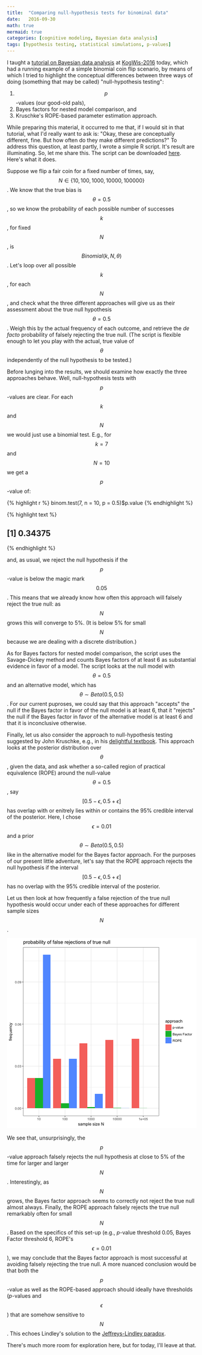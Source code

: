 ```yaml
---
title:  "Comparing null-hypothesis tests for binominal data"		
date:   2016-09-30 
math: true
mermaid: true
categories: [cognitive modeling, Bayesian data analysis]
tags: [hypothesis testing, statistical simulations, p-values]
---
```


I taught a [tutorial on Bayesian data analysis](http://michael-franke.github.io/KogWis2016_bda_tutorial/index.html) at [KogWis-2016](http://kogwis2016.spatial-cognition.de) today, which had a running example of a simple binomial coin flip scenario, by means of which I tried to highlight the conceptual differences between three ways of doing (something that may be called) "null-hypothesis testing":
 
1. $$p$$-values (our good-old pals),
2. Bayes factors for nested model comparison, and
3. Kruschke's ROPE-based parameter estimation approach.
 
While preparing this material, it occurred to me that, if I would sit in that tutorial, what I'd really want to ask is: "Okay, these are conceptually different, fine. But how often do they make different predictions?" To address this question, at least partly, I wrote a simple R script. It's result are illuminating. So, let me share this. The script can be downloaded [here](http://michael-franke.github.io/KogWis2016_bda_tutorial/compare_binomial.R). Here's what it does.
 
Suppose we flip a fair coin for a fixed number of times, say, $$N \in \{ 10, 100, 1000, 10000, 100000 \}$$. We know that the true bias is $$\theta = 0.5$$, so we know the probability of each possible number of successes $$k$$, for fixed $$N$$, is $$Binomial(k,N,\theta)$$. Let's loop over all possible $$k$$, for each $$N$$, and check what the three different approaches will give us as their assessment about the true null hypothesis $$\theta = 0.5$$. Weigh this by the actual frequency of each outcome, and retrieve the *de facto* probability of falsely rejecting the true null. (The script is flexible enough to let you play with the actual, true value of $$\theta$$ independently of the null hypothesis to be tested.)
 
Before lunging into the results, we should examine how exactly the three approaches behave. Well, null-hypothesis tests with $$p$$-values are clear. For each $$k$$ and $$N$$ we would just use a binomial test. E.g., for $$k = 7$$ and $$N=10$$ we get a $$p$$-value of:
 

{% highlight r %}
binom.test(7, n = 10, p = 0.5)$p.value
{% endhighlight %}



{% highlight text %}
## [1] 0.34375
{% endhighlight %}
 
and, as usual, we reject the null hypothesis if the $$p$$-value is below the magic mark $$0.05$$. This means that we already know how often this approach will falsely reject the true null: as $$N$$ grows this will converge to 5%. (It is below 5% for small $$N$$ because we are dealing with a discrete distribution.)
 
As for Bayes factors for nested model comparison, the script uses the Savage-Dickey method and counts Bayes factors of at least 6 as substantial evidence in favor of a model. The script looks at the null model with $$\theta = 0.5$$ and an alternative model, which has $$\theta \sim Beta(0.5, 0.5)$$. For our current puproses, we could say that this approach "accepts" the null if the Bayes factor in favor of the null model is at least 6, that it "rejects" the null if the Bayes factor in favor of the alternative model is at least 6 and that it is inconclusive otherwise.
 
Finally, let us also consider the approach to null-hypothesis testing suggested by John Kruschke, e.g., in his [delightful textbook](http://www.indiana.edu/~kruschke/DoingBayesianDataAnalysis/). This approach looks at the posterior distribution over $$\theta$$, given the data, and ask whether a so-called region of practical equivalence (ROPE) around the null-value $$\theta = 0.5$$, say $$[0.5 - \epsilon, 0.5+\epsilon]$$ has overlap with or enitrely lies within or contains the 95% credible interval of the posterior. Here, I chose $$\epsilon = 0.01$$ and a prior $$\theta \sim Beta(0.5,0.5)$$ like in the alternative model for the Bayes factor approach. For the purposes of our present little adventure, let's say that the ROPE approach rejects the null hypothesis if the interval $$[0.5 - \epsilon, 0.5+\epsilon]$$ has no overlap with the 95% credible interval of the posterior.
 
Let us then look at how frequently a false rejection of the true null hypothesis would occur under each of these approaches for different sample sizes $$N$$.
 
![plot of chunk unnamed-chunk-2](/mfpics/2016-09-30-Comparison_binomial.Rmd/unnamed-chunk-2-1.png)
 
We see that, unsurprisingly, the $$p$$-value approach falsely rejects the null hypothesis at close to 5% of the time for larger and larger $$N$$. Interestingly, as $$N$$ grows, the Bayes factor approach seems to correctly not reject the true null almost always. Finally, the ROPE approach falsely rejects the true null remarkably often for small $$N$$. Based on the specifics of this set-up (e.g., $p$-value threshold 0.05, Bayes Factor threshold 6, ROPE's $$\epsilon=0.01$$), we may conclude that the Bayes factor approach is most successful at avoiding falsely rejecting the true null. A more nuanced conclusion would be that both the $$p$$-value as well as the ROPE-based approach should ideally have thresholds ($p$-values and $$\epsilon$$) that are somehow sensitive to $$N$$. This echoes Lindley's solution to the [Jeffreys-Lindley paradox](https://en.wikipedia.org/wiki/Lindley%27s_paradox).
 
There's much more room for exploration here, but for today, I'll leave at that.
 
 
 
 
